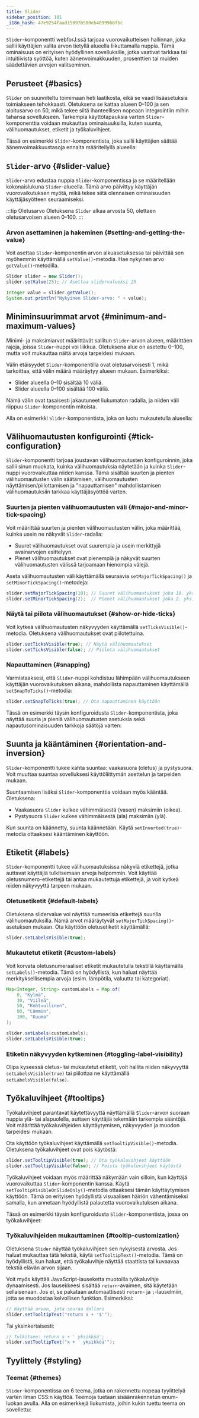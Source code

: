 ```yaml
---
title: Slider
sidebar_position: 101
_i18n_hash: 47e9254faad15097b580eb4099968fbc
---
```

<DocChip chip="shadow" />
<DocChip chip="name" label="dwc-slider" />
<DocChip chip='since' label='24.10' />
<JavadocLink type="foundation" location="com/webforj/component/slider/Slider" top='true'/>

`Slider`-komponentti webforJ:ssä tarjoaa vuorovaikutteisen hallinnan, joka sallii käyttäjien valita arvon tietyllä alueella liikuttamalla nuppia. Tämä ominaisuus on erityisen hyödyllinen sovelluksille, jotka vaativat tarkkaa tai intuitiivista syöttöä, kuten äänenvoimakkuuden, prosenttien tai muiden säädettävien arvojen valitseminen.

## Perusteet {#basics}

`Slider` on suunniteltu toimimaan heti laatikosta, eikä se vaadi lisäasetuksia toimiakseen tehokkaasti. Oletuksena se kattaa alueen 0–100 ja sen aloitusarvo on 50, mikä tekee siitä ihanteellisen nopeaan integrointiin mihin tahansa sovellukseen. Tarkempia käyttötapauksia varten `Slider`-komponenttia voidaan mukauttaa ominaisuuksilla, kuten suunta, välihuomautukset, etiketit ja työkaluvihjeet.

Tässä on esimerkki `Slider`-komponentista, joka sallii käyttäjien säätää äänenvoimakkuustasoja ennalta määritellyllä alueella:

<ComponentDemo 
path='/webforj/slider?' 
javaE='https://raw.githubusercontent.com/webforj/webforj-documentation/refs/heads/main/src/main/java/com/webforj/samples/views/slider/SliderView.java'
height = '100px'
/>

## `Slider`-arvo {#slider-value}

`Slider`-arvo edustaa nuppia `Slider`-komponentissa ja se määritellään kokonaislukuna `Slider`-alueella. Tämä arvo päivittyy käyttäjän vuorovaikutuksen myötä, mikä tekee siitä olennaisen ominaisuuden käyttäjäsyötteen seuraamiseksi.

:::tip Oletusarvo
Oletuksena `Slider` alkaa arvosta 50, olettaen oletusarvoisen alueen 0–100.
:::

### Arvon asettaminen ja hakeminen {#setting-and-getting-the-value}

Voit asettaa `Slider`-komponentin arvon alkuasetuksessa tai päivittää sen myöhemmin käyttämällä `setValue()`-metodia. Hae nykyinen arvo `getValue()`-metodilla.

```java
Slider slider = new Slider();  
slider.setValue(25); // Asettaa slidervalueksi 25

Integer value = slider.getValue();  
System.out.println("Nykyinen Slider-arvo: " + value);
```

## Miniminsuurimmat arvot {#minimum-and-maximum-values}

Minimi- ja maksimiarvot määrittävät sallitun `Slider`-arvon alueen, määrittäen rajoja, joissa `Slider`-nuppi voi liikkua. Oletuksena alue on asetettu 0–100, mutta voit mukauttaa näitä arvoja tarpeidesi mukaan.

Välin etäisyydet `Slider`-komponentilla ovat oletusarvoisesti 1, mikä tarkoittaa, että välin määrä määräytyy alueen mukaan. Esimerkiksi:
- Slider alueella 0–10 sisältää 10 väliä.
- Slider alueella 0–100 sisältää 100 väliä.

Nämä välin ovat tasaisesti jakautuneet liukumaton radalla, ja niiden väli riippuu `Slider`-komponentin mitoista.

Alla on esimerkki `Slider`-komponentista, joka on luotu mukautetulla alueella:

<ComponentDemo 
path='/webforj/donationslider?' 
javaE='https://raw.githubusercontent.com/webforj/webforj-documentation/refs/heads/main/src/main/java/com/webforj/samples/views/slider/DonationSliderView.java'
height = '200px'
/>

## Välihuomautusten konfigurointi {#tick-configuration}

`Slider`-komponentti tarjoaa joustavan välihuomautusten konfiguroinnin, joka sallii sinun muokata, kuinka välihuomautuksia näytetään ja kuinka `Slider`-nuppi vuorovaikuttaa niiden kanssa. Tämä sisältää suurten ja pienten välihuomautusten välin säätämisen, välihuomautusten näyttämisen/piilottamisen ja "napauttamisen" mahdollistamisen välihuomautuksiin tarkkaa käyttäjäsyöttöä varten.

### Suurten ja pienten välihuomautusten väli {#major-and-minor-tick-spacing}

Voit määrittää suurten ja pienten välihuomautusten välin, joka määrittää, kuinka usein ne näkyvät `Slider`-radalla:

- Suuret välihuomautukset ovat suurempia ja usein merkittyjä avainarvojen esittelyyn.
- Pienet välihuomautukset ovat pienempiä ja näkyvät suurten välihuomautusten välissä tarjoamaan hienompia välejä.

Aseta välihuomautusten väli käyttämällä seuraavia `setMajorTickSpacing()` ja `setMinorTickSpacing()`-metodeja:
```java
slider.setMajorTickSpacing(10); // Suuret välihuomautukset joka 10. yksikölle
slider.setMinorTickSpacing(2);  // Pienet välihuomautukset joka 2. yksikölle
```

### Näytä tai piilota välihuomautukset {#show-or-hide-ticks}

Voit kytkeä välihuomautusten näkyvyyden käyttämällä `setTicksVisible()`-metodia. Oletuksena välihuomautukset ovat piilotettuina.

```java
slider.setTicksVisible(true); // Näytä välihuomautukset
slider.setTicksVisible(false); // Piilota välihuomautukset
```

### Napauttaminen {#snapping}

Varmistaaksesi, että `Slider`-nuppi kohdistuu lähimpään välihuomautukseen käyttäjän vuorovaikutuksen aikana, mahdollista napauttaminen käyttämällä `setSnapToTicks()`-metodia:

```java
slider.setSnapToTicks(true); // Ota napauttaminen käyttöön
```

Tässä on esimerkki täysin konfiguroidusta `Slider`-komponentista, joka näyttää suuria ja pieniä välihuomautusten asetuksia sekä napautusominaisuuden tarkkoja säätöjä varten:

<ComponentDemo 
path='/webforj/slidertickspacing?' 
javaE='https://raw.githubusercontent.com/webforj/webforj-documentation/refs/heads/main/src/main/java/com/webforj/samples/views/slider/SliderTickSpacingView.java'  
height = '350px'
/>

## Suunta ja kääntäminen {#orientation-and-inversion}

`Slider`-komponentti tukee kahta suuntaa: vaakasuora (oletus) ja pystysuora. Voit muuttaa suuntaa sovelluksesi käyttöliittymän asettelun ja tarpeiden mukaan.

Suuntaamisen lisäksi `Slider`-komponenttia voidaan myös kääntää. Oletuksena:

- Vaakasuora `Slider` kulkee vähimmäisestä (vasen) maksimiin (oikea).
- Pystysuora `Slider` kulkee vähimmäisestä (ala) maksimiin (ylä).

Kun suunta on käännetty, suunta käännetään. Käytä `setInverted(true)`-metodia ottaaksesi kääntäminen käyttöön.

<ComponentDemo 
path='/webforj/sliderorientation?' 
javaE='https://raw.githubusercontent.com/webforj/webforj-documentation/refs/heads/main/src/main/java/com/webforj/samples/views/slider/SliderOrientationView.java'
height = '420px'
/>

## Etiketit {#labels}

`Slider`-komponentti tukee välihuomautuksissa näkyviä etikettejä, jotka auttavat käyttäjiä tulkitsemaan arvoja helpommin. Voit käyttää oletusnumero-etikettejä tai antaa mukautettuja etikettejä, ja voit kytkeä niiden näkyvyyttä tarpeen mukaan.

### Oletusetiketit {#default-labels}

Oletuksena slidervalue voi näyttää numeerisia etikettejä suurilla välihuomautuksilla. Nämä arvot määräytyvät `setMajorTickSpacing()`-asetuksen mukaan. Ota käyttöön oletusetiketit käyttämällä:

```java
slider.setLabelsVisible(true);
```

### Mukautetut etiketit {#custom-labels}

Voit korvata oletusnumeraaliset etiketit mukautetulla tekstillä käyttämällä `setLabels()`-metodia. Tämä on hyödyllistä, kun haluat näyttää merkityksellisempia arvoja (esim. lämpötila, valuutta tai kategoriat).

```java
Map<Integer, String> customLabels = Map.of(
    0, "Kylmä",
    30, "Viileä",
    50, "Kohtuullinen",
    80, "Lämmin",
    100, "Kuuma"
);

slider.setLabels(customLabels);
slider.setLabelsVisible(true);
```

### Etiketin näkyvyyden kytkeminen {#toggling-label-visibility}

Olipa kyseessä oletus- tai mukautetut etiketit, voit hallita niiden näkyvyyttä `setLabelsVisible(true)` tai piilottaa ne käyttämällä `setLabelsVisible(false)`.

<ComponentDemo 
path='/webforj/sliderlabels?' 
javaE='https://raw.githubusercontent.com/webforj/webforj-documentation/refs/heads/main/src/main/java/com/webforj/samples/views/slider/SliderLabelsView.java'
height = '150px'
/>

## Työkaluvihjeet {#tooltips}

Työkaluvihjeet parantavat käytettävyyttä näyttämällä `Slider`-arvon suoraan nuppia ylä- tai alapuolella, auttaen käyttäjiä tekemään tarkempia sääntöjä. Voit määrittää työkaluvihjeiden käyttäytymisen, näkyvyyden ja muodon tarpeidesi mukaan.

Ota käyttöön työkaluvihjeet käyttämällä `setTooltipVisible()`-metodia. Oletuksena työkaluvihjeet ovat pois käytöstä:

```java
slider.setTooltipVisible(true); // Ota työkaluvihjeet käyttöön
slider.setTooltipVisible(false); // Poista työkaluvihjeet käytöstä
```

Työkaluvihjeet voidaan myös määrittää näkymään vain silloin, kun käyttäjä vuorovaikuttaa `Slider`-komponentin kanssa. Käytä `setTooltipVisibleOnSlideOnly()`-metodia ottaaksesi tämän käyttäytymisen käyttöön. Tämä on erityisen hyödyllistä visuaalisen häiriön vähentämiseksi samalla, kun annetaan hyödyllistä palautetta vuorovaikutuksen aikana.

Tässä on esimerkki täysin konfiguroidusta `Slider`-komponentista, jossa on työkaluvihjeet:


### Työkaluvihjeiden mukauttaminen {#tooltip-customization}

Oletuksena `Slider` näyttää työkaluvihjeen sen nykyisestä arvosta. Jos haluat mukauttaa tätä tekstiä, käytä `setTooltipText()`-metodia. Tämä on hyödyllistä, kun haluat, että työkaluvihje näyttää staattista tai kuvaavaa tekstiä elävän arvon sijaan.

Voit myös käyttää JavaScript-lauseketta muotoilla työkaluvihje dynaamisesti. Jos lausekkeesi sisältää `return`-avaimen, sitä käytetään sellaisenaan. Jos ei, se pakataan automaattisesti `return`- ja `;`-lauselmiin, jotta se muodostaa kelvollisen funktion. Esimerkiksi:

```java
// Näyttää arvon, jota seuraa dollari
slider.setTooltipText("return x + '$'"); 
```

Tai yksinkertaisesti:

```java
// Tulkitsee: return x + ' yksikköä';
slider.setTooltipText("x + ' yksikköä'"); 
```

## Tyylittely {#styling}

### Teemat {#themes}

`Slider`-komponentissa on 6 teema, jotka on rakennettu nopeaa tyylittelyä varten ilman CSS:n käyttöä. Teemoja tuetaan sisäänrakennetun enum-luokan avulla. Alla on esimerkkejä liukumista, joihin kukin tuettu teema on sovellettu:

<ComponentDemo 
path='/webforj/sliderthemes?' 
javaE='https://raw.githubusercontent.com/webforj/webforj-documentation/refs/heads/main/src/main/java/com/webforj/samples/views/slider/SliderThemesView.java'
height = '460px'
/>

<TableBuilder name="Slider" />
